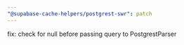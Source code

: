 ```yaml
---
"@supabase-cache-helpers/postgrest-swr": patch
---
```


fix: check for null before passing query to PostgrestParser
